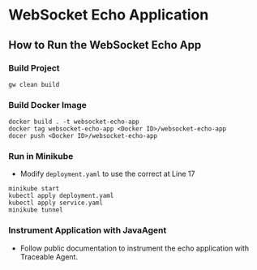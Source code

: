 # WebSocket Echo Application

## How to Run the WebSocket Echo App
### Build Project
```shell
gw clean build
```

### Build Docker Image
```shell
docker build . -t websocket-echo-app
docker tag websocket-echo-app <Docker ID>/websocket-echo-app
docer push <Docker ID>/websocket-echo-app
```

### Run in Minikube
- Modify `deployment.yaml` to use the correct <Docker ID> at Line 17
```shell
minikube start
kubectl apply deployment.yaml
kubectl apply service.yaml
minikube tunnel
```

### Instrument Application with JavaAgent
- Follow public documentation to instrument the echo application with Traceable Agent.